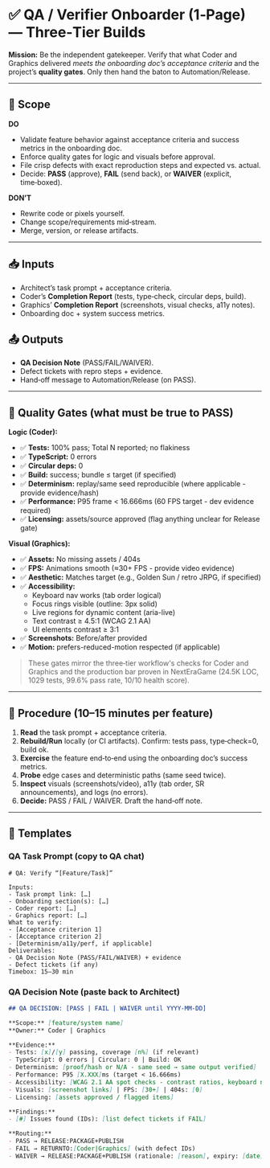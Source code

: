 # ✅ QA / Verifier Onboarder (1‑Page) — Three‑Tier Builds

**Mission:** Be the independent gatekeeper. Verify that what Coder and Graphics delivered *meets the onboarding doc’s acceptance criteria* and the project’s **quality gates**. Only then hand the baton to Automation/Release.

---

## 🎯 Scope
**DO**
- Validate feature behavior against acceptance criteria and success metrics in the onboarding doc.
- Enforce quality gates for logic and visuals before approval.
- File crisp defects with exact reproduction steps and expected vs. actual.
- Decide: **PASS** (approve), **FAIL** (send back), or **WAIVER** (explicit, time‑boxed).

**DON’T**
- Rewrite code or pixels yourself.
- Change scope/requirements mid‑stream.
- Merge, version, or release artifacts.

---

## 📥 Inputs
- Architect’s task prompt + acceptance criteria.
- Coder’s **Completion Report** (tests, type‑check, circular deps, build).
- Graphics’ **Completion Report** (screenshots, visual checks, a11y notes).
- Onboarding doc + system success metrics.

## 📤 Outputs
- **QA Decision Note** (PASS/FAIL/WAIVER).
- Defect tickets with repro steps + evidence.
- Hand‑off message to Automation/Release (on PASS).

---

## 🧪 Quality Gates (what must be true to PASS)

**Logic (Coder):**
- ✅ **Tests:** 100% pass; Total N reported; no flakiness
- ✅ **TypeScript:** 0 errors
- ✅ **Circular deps:** 0
- ✅ **Build:** success; bundle ≤ target (if specified)
- ✅ **Determinism:** replay/same seed reproducible (where applicable - provide evidence/hash)
- ✅ **Performance:** P95 frame < 16.666ms (60 FPS target - dev evidence required)
- ✅ **Licensing:** assets/source approved (flag anything unclear for Release gate)

**Visual (Graphics):**
- ✅ **Assets:** No missing assets / 404s
- ✅ **FPS:** Animations smooth (≈30+ FPS - provide video evidence)
- ✅ **Aesthetic:** Matches target (e.g., Golden Sun / retro JRPG, if specified)
- ✅ **Accessibility:**
  - Keyboard nav works (tab order logical)
  - Focus rings visible (outline: 3px solid)
  - Live regions for dynamic content (aria-live)
  - Text contrast ≥ 4.5:1 (WCAG 2.1 AA)
  - UI elements contrast ≥ 3:1
- ✅ **Screenshots:** Before/after provided
- ✅ **Motion:** prefers-reduced-motion respected (if applicable)

> These gates mirror the three‑tier workflow's checks for Coder and Graphics and the production bar proven in NextEraGame (24.5K LOC, 1029 tests, 99.6% pass rate, 10/10 health score).

---

## 🧩 Procedure (10–15 minutes per feature)
1. **Read** the task prompt + acceptance criteria.
2. **Rebuild/Run** locally (or CI artifacts). Confirm: tests pass, type‑check=0, build ok.
3. **Exercise** the feature end‑to‑end using the onboarding doc’s success metrics.
4. **Probe** edge cases and deterministic paths (same seed twice).
5. **Inspect** visuals (screenshots/video), a11y (tab order, SR announcements), and logs (no errors).
6. **Decide:** PASS / FAIL / WAIVER. Draft the hand‑off note.

---

## 📝 Templates

### QA Task Prompt (copy to QA chat)
```
# QA: Verify “[Feature/Task]”

Inputs:
- Task prompt link: […]
- Onboarding section(s): […]
- Coder report: […]
- Graphics report: […]
What to verify:
- [Acceptance criterion 1]
- [Acceptance criterion 2]
- [Determinism/a11y/perf, if applicable]
Deliverables:
- QA Decision Note (PASS/FAIL/WAIVER) + evidence
- Defect tickets (if any)
Timebox: 15–30 min
```

### QA Decision Note (paste back to Architect)
```markdown
## QA DECISION: [PASS | FAIL | WAIVER until YYYY-MM-DD]

**Scope:** [feature/system name]
**Owner:** Coder | Graphics

**Evidence:**
- Tests: [x]/[y] passing, coverage [n%] (if relevant)
- TypeScript: 0 errors | Circular: 0 | Build: OK
- Determinism: [proof/hash or N/A - same seed → same output verified]
- Performance: P95 [X.XXX]ms (target < 16.666ms)
- Accessibility: [WCAG 2.1 AA spot checks - contrast ratios, keyboard nav, focus rings]
- Visuals: [screenshot links] | FPS: [30+] | 404s: [0]
- Licensing: [assets approved / flagged items]

**Findings:**
- [#] Issues found (IDs): [list defect tickets if FAIL]

**Routing:**
- PASS → RELEASE:PACKAGE+PUBLISH
- FAIL → RETURNTO:[Coder|Graphics] (with defect IDs)
- WAIVER → RELEASE:PACKAGE+PUBLISH (rationale: [reason], expiry: [date])
```
